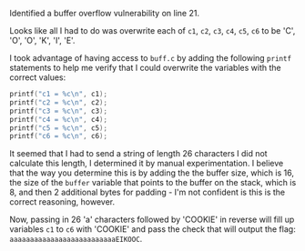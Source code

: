 
Identified a buffer overflow vulnerability on line 21.

Looks like all I had to do was overwrite each of `c1`, `c2`, `c3`, `c4`, `c5`, `c6` to
be 'C', 'O', 'O', 'K', 'I', 'E'.


I took advantage of having access to `buff.c` by adding the following `printf`
statements to help me verify that I could overwrite the variables with the 
correct values:
```c
printf("c1 = %c\n", c1);
printf("c2 = %c\n", c2);
printf("c3 = %c\n", c3);
printf("c4 = %c\n", c4);
printf("c5 = %c\n", c5);
printf("c6 = %c\n", c6);
```

It seemed that I had to send a string of length 26 characters 
I did not calculate this length, I determined it by manual experimentation. I
believe that the way you determine this is by adding the the buffer size, 
which is 16, the size of the `buffer` variable that points to the buffer on
the stack, which is 8, and then 2 additional bytes for padding - I'm not 
confident is this is the correct reasoning, however.

Now, passing in 26 'a' characters followed by 'COOKIE' in reverse will fill
up variables `c1` to `c6` with 'COOKIE' and pass the check that will output
the flag: `aaaaaaaaaaaaaaaaaaaaaaaaaaEIKOOC`.

